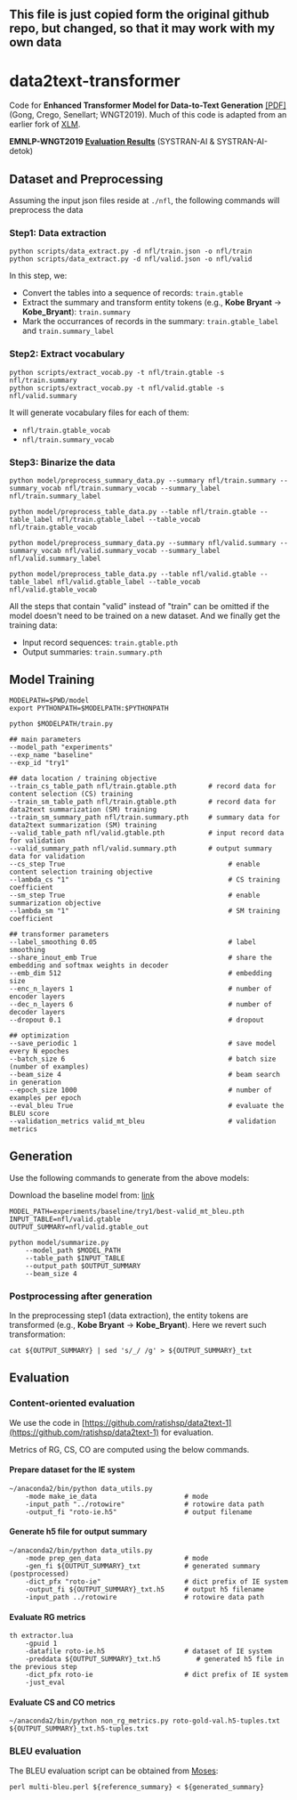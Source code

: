 ## This file is just copied form the original github repo, but changed, so that it may work  with my own data
# data2text-transformer
Code for **Enhanced Transformer Model for Data-to-Text Generation** [\[PDF\]](https://www.aclweb.org/anthology/D19-5615/) (Gong, Crego, Senellart; WNGT2019).
Much of this code is adapted from an earlier fork of [XLM](https://github.com/facebookresearch/XLM).

**EMNLP-WNGT2019 [Evaluation Results](https://docs.google.com/spreadsheets/d/18ZYbK67uJ2yGlJ48IRWEIkVHN_fP135Ecg-BVPhJeXI/edit#gid=2090491847)** (SYSTRAN-AI & SYSTRAN-AI-detok)

## Dataset and Preprocessing

<!---The boxscore-data json files can be downloaded from the [boxscore-data repo](https://github.com/harvardnlp/boxscore-data).--->

Assuming the input json files reside at `./nfl`, the following commands will preprocess the data

### Step1: Data extraction 

```
python scripts/data_extract.py -d nfl/train.json -o nfl/train
python scripts/data_extract.py -d nfl/valid.json -o nfl/valid
```

In this step, we:

* Convert the tables into a sequence of records: `train.gtable`
* Extract the summary and transform entity tokens (e.g., **Kobe Bryant** -> **Kobe_Bryant**): `train.summary`
* Mark the occurrances of records in the summary: `train.gtable_label` and `train.summary_label`

### Step2: Extract vocabulary

```
python scripts/extract_vocab.py -t nfl/train.gtable -s nfl/train.summary
python scripts/extract_vocab.py -t nfl/valid.gtable -s nfl/valid.summary
```
It will generate vocabulary files for each of them:

* `nfl/train.gtable_vocab`
* `nfl/train.summary_vocab`

### Step3: Binarize the data

```
python model/preprocess_summary_data.py --summary nfl/train.summary --summary_vocab nfl/train.summary_vocab --summary_label nfl/train.summary_label
                                        
python model/preprocess_table_data.py --table nfl/train.gtable --table_label nfl/train.gtable_label --table_vocab nfl/train.gtable_vocab
                                      
python model/preprocess_summary_data.py --summary nfl/valid.summary --summary_vocab nfl/valid.summary_vocab --summary_label nfl/valid.summary_label
                                        
python model/preprocess_table_data.py --table nfl/valid.gtable --table_label nfl/valid.gtable_label --table_vocab nfl/valid.gtable_vocab
```

All the steps that contain "valid" instead of "train" can be omitted if the model doesn't need to be trained on a new dataset.
And we finally get the training data:
* Input record sequences: `train.gtable.pth`
* Output summaries: `train.summary.pth`

## Model Training
```
MODELPATH=$PWD/model
export PYTHONPATH=$MODELPATH:$PYTHONPATH

python $MODELPATH/train.py

## main parameters
--model_path "experiments"
--exp_name "baseline"
--exp_id "try1"

## data location / training objective
--train_cs_table_path nfl/train.gtable.pth        # record data for content selection (CS) training
--train_sm_table_path nfl/train.gtable.pth        # record data for data2text summarization (SM) training
--train_sm_summary_path nfl/train.summary.pth     # summary data for data2text summarization (SM) training
--valid_table_path nfl/valid.gtable.pth           # input record data for validation
--valid_summary_path nfl/valid.summary.pth        # output summary data for validation
--cs_step True                                         # enable content selection training objective
--lambda_cs "1"                                        # CS training coefficient
--sm_step True                                         # enable summarization objective
--lambda_sm "1"                                        # SM training coefficient
    
## transformer parameters
--label_smoothing 0.05                                 # label smoothing
--share_inout_emb True                                 # share the embedding and softmax weights in decoder
--emb_dim 512                                          # embedding size
--enc_n_layers 1                                       # number of encoder layers
--dec_n_layers 6                                       # number of decoder layers
--dropout 0.1                                          # dropout

## optimization
--save_periodic 1                                      # save model every N epoches
--batch_size 6                                         # batch size (number of examples)
--beam_size 4                                          # beam search in generation
--epoch_size 1000                                      # number of examples per epoch
--eval_bleu True                                       # evaluate the BLEU score
--validation_metrics valid_mt_bleu                     # validation metrics
```

## Generation

Use the following commands to generate from the above models:

Download the baseline model from: [link](https://drive.google.com/open?id=1o4kx0xJPbYser2RmpTHa-3aDlBl_M_uu)

```
MODEL_PATH=experiments/baseline/try1/best-valid_mt_bleu.pth
INPUT_TABLE=nfl/valid.gtable
OUTPUT_SUMMARY=nfl/valid.gtable_out

python model/summarize.py 
    --model_path $MODEL_PATH
    --table_path $INPUT_TABLE
    --output_path $OUTPUT_SUMMARY
    --beam_size 4
```

### Postprocessing after generation
In the preprocessing step1 (data extraction), the entity tokens are transformed (e.g., **Kobe Bryant** -> **Kobe_Bryant**). Here we revert such transformation:

```
cat ${OUTPUT_SUMMARY} | sed 's/_/ /g' > ${OUTPUT_SUMMARY}_txt
```

## Evaluation

### Content-oriented evaluation

We use the code in [https://github.com/ratishsp/data2text-1](https://github.com/ratishsp/data2text-1) for evaluation.

Metrics of RG, CS, CO are computed using the below commands.

#### Prepare dataset for the IE system
```
~/anaconda2/bin/python data_utils.py 
    -mode make_ie_data                      # mode
    -input_path "../rotowire"               # rotowire data path
    -output_fi "roto-ie.h5"                 # output filename
```
#### Generate h5 file for output summary
```
~/anaconda2/bin/python data_utils.py 
    -mode prep_gen_data                     # mode 
    -gen_fi ${OUTPUT_SUMMARY}_txt           # generated summary (postprocessed) 
    -dict_pfx "roto-ie"                     # dict prefix of IE system
    -output_fi ${OUTPUT_SUMMARY}_txt.h5     # output h5 filename
    -input_path ../rotowire                 # rotowire data path
```

#### Evaluate RG metrics
```
th extractor.lua 
    -gpuid 1 
    -datafile roto-ie.h5                    # dataset of IE system
    -preddata ${OUTPUT_SUMMARY}_txt.h5         # generated h5 file in the previous step
    -dict_pfx roto-ie                       # dict prefix of IE system
    -just_eval
```
#### Evaluate CS and CO metrics
```
~/anaconda2/bin/python non_rg_metrics.py roto-gold-val.h5-tuples.txt ${OUTPUT_SUMMARY}_txt.h5-tuples.txt
```

### BLEU evaluation

The BLEU evaluation script can be obtained from [Moses](https://github.com/moses-smt/mosesdecoder/blob/master/scripts/generic/multi-bleu.perl):
```
perl multi-bleu.perl ${reference_summary} < ${generated_summary}
```
